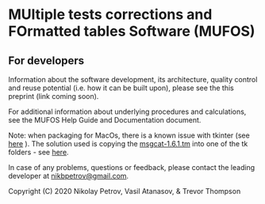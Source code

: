 # MUltiple tests corrections and FOrmatted tables Software (MUFOS)

## For developers
Information about the software development, its architecture, quality control and reuse potential (i.e. how it can be built upon), please see the this preprint (link coming soon).

For additional information about underlying procedures and calculations, see the MUFOS Help Guide and Documentation document.

Note: when packaging for MacOs, there is a known issue with tkinter (see [here](https://github.com/pyinstaller/pyinstaller/issues/3820) ).
The solution used is copying the [msgcat-1.6.1.tm](https://github.com/nikbpetrov/mufos/blob/master/Source%20code/msgcat-1.6.1.tm) into one of the tk folders - see [here](https://github.com/pyinstaller/pyinstaller/issues/3820#issuecomment-515673901).

In case of any problems, questions or feedback, please contact the leading developer at [nikbpetrov@gmail.com](mailto:nikbpetrov@gmail.com).

Copyright (C) 2020  Nikolay Petrov, Vasil Atanasov, & Trevor Thompson
